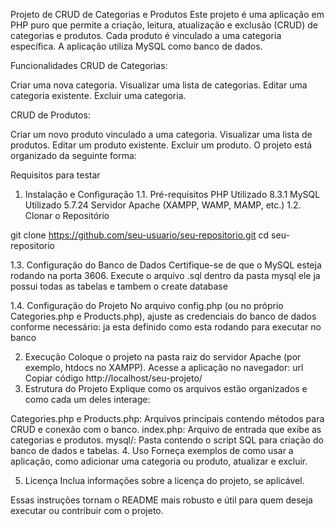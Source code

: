 Projeto de CRUD de Categorias e Produtos
Este projeto é uma aplicação em PHP puro que permite a criação, leitura, atualização e exclusão (CRUD) de categorias e produtos. Cada produto é vinculado a uma categoria específica. A aplicação utiliza MySQL como banco de dados.

Funcionalidades
CRUD de Categorias:

Criar uma nova categoria.
Visualizar uma lista de categorias.
Editar uma categoria existente.
Excluir uma categoria.

CRUD de Produtos:

Criar um novo produto vinculado a uma categoria.
Visualizar uma lista de produtos.
Editar um produto existente.
Excluir um produto.
O projeto está organizado da seguinte forma:

Requisitos para testar

1. Instalação e Configuração
1.1. Pré-requisitos
PHP Utilizado 8.3.1
MySQL Utilizado 5.7.24 
Servidor Apache (XAMPP, WAMP, MAMP, etc.)
1.2. Clonar o Repositório

git clone https://github.com/seu-usuario/seu-repositorio.git
cd seu-repositorio

1.3. Configuração do Banco de Dados
Certifique-se de que o MySQL esteja rodando na porta 3606.
Execute o arquivo .sql dentro da pasta mysql ele ja possui todas as tabelas e tambem o create database


1.4. Configuração do Projeto
No arquivo config.php (ou no próprio Categories.php e Products.php), ajuste as credenciais do banco de dados conforme necessário:
ja esta definido como esta rodando para executar no banco

2. Execução
Coloque o projeto na pasta raiz do servidor Apache (por exemplo, htdocs no XAMPP).
Acesse a aplicação no navegador:
url
Copiar código
http://localhost/seu-projeto/
3. Estrutura do Projeto
Explique como os arquivos estão organizados e como cada um deles interage:

Categories.php e Products.php: Arquivos principais contendo métodos para CRUD e conexão com o banco.
index.php: Arquivo de entrada que exibe as categorias e produtos.
mysql/: Pasta contendo o script SQL para criação do banco de dados e tabelas.
4. Uso
Forneça exemplos de como usar a aplicação, como adicionar uma categoria ou produto, atualizar e excluir.

5. Licença
Inclua informações sobre a licença do projeto, se aplicável.

Essas instruções tornam o README mais robusto e útil para quem deseja executar ou contribuir com o projeto.

